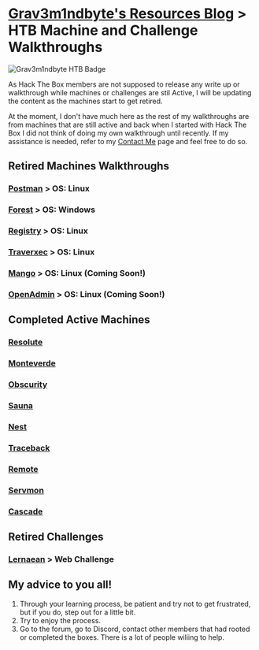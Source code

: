 # [Grav3m1ndbyte's Resources Blog](/index.html) > HTB Machine and Challenge Walkthroughs


![Grav3m1ndbyte HTB Badge](https://www.hackthebox.eu/badge/image/75471)




  As Hack The Box members are not supposed to release any write up or walkthrough while machines or challenges are stil Active, I will be updating the content as the machines start to get retired.

  At the moment, I don't have much here as the rest of my walkthroughs are from machines that are still active and back when I started with Hack The Box I did not think of doing my own walkthrough until recently. If my assistance is needed, refer to my [Contact Me](/contact.html) page and feel free to do so.





## Retired Machines Walkthroughs
  ###  [Postman](/HTB-Retired/Postman/postman.html) > OS: Linux
  ###  [Forest](/HTB-Retired/Forest/forest.html) > OS: Windows
  ###  [Registry](/HTB-Retired/Registry/registry.html) > OS: Linux
  ###  [Traverxec](/HTB-Retired/Traverxec/traverxec.html) > OS: Linux
  ###  [Mango](/HTB-Retired/Mango/mango.html) > OS: Linux (Coming Soon!)
  ###  [OpenAdmin](/HTB-Retired/OpenAdmin/openadmin.html) > OS: Linux (Coming Soon!)



## Completed Active Machines
  ###  [Resolute](/HTB-Active/resolute.html)
  ###  [Monteverde](/HTB-Active/monteverde.html)
  ###  [Obscurity](/HTB-Active/obscurity.html)
  ###  [Sauna](/HTB-Active/sauna.html)
  ###  [Nest](/HTB-Active/nest.html)
  ###  [Traceback](/HTB-Active/traceback.html)
  ###  [Remote](/HTB-Active/remote.html)
  ###  [Servmon](/HTB-Active/servmon.html)
  ###  [Cascade](/HTB-Active/cascade.html)



## Retired Challenges
  ###  [Lernaean](/HTB-Retired/Challenges/lernaean.html) > Web Challenge




## My advice to you all!

1. Through your learning process, be patient and try not to get frustrated, but if you do, step out for a little bit.
2. Try to enjoy the process.
3. Go to the forum, go to Discord, contact other members that had rooted or completed the boxes. There is a lot of people wiliing to help.
